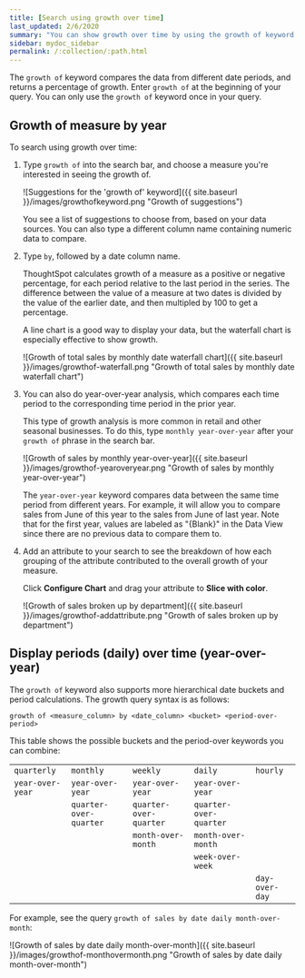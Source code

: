 ```yaml
---
title: [Search using growth over time]
last_updated: 2/6/2020
summary: "You can show growth over time by using the growth of keyword in your search. "
sidebar: mydoc_sidebar
permalink: /:collection/:path.html
---
```

The `growth of` keyword compares the data from different date periods, and
returns a percentage of growth. Enter `growth of` at the beginning of your query. You can only use the `growth of` keyword once in your query.

## Growth of measure by year

To search using growth over time:

1. Type `growth of` into the search bar, and choose a measure you're interested in seeing the growth of.

     ![Suggestions for the 'growth of' keyword]({{ site.baseurl }}/images/growthofkeyword.png "Growth of suggestions")

    You see a list of suggestions to choose from, based on your data sources. You
    can also type a different column name containing numeric data to compare.

2. Type `by`, followed by a date column name.

    ThoughtSpot calculates growth of a measure as a positive or negative percentage, for each
    period relative to the last period in the series. The difference between the value of a measure at two dates is divided by the value of the earlier date, and then multipled by 100 to get a percentage.

    A line chart is a good way to display your data, but the waterfall chart is especially effective to show growth.

   ![Growth of total sales by monthly date waterfall chart]({{ site.baseurl }}/images/growthof-waterfall.png "Growth of total sales by monthly date waterfall chart")


4. You can also do year-over-year analysis, which compares each time period to the corresponding time period in the prior year.

    This type of growth analysis is more common in retail and other seasonal
    businesses. To do this, type `monthly year-over-year` after your `growth of` phrase
    in the search bar.

    ![Growth of sales by monthly year-over-year]({{ site.baseurl }}/images/growthof-yearoveryear.png "Growth of sales by monthly year-over-year")

    The `year-over-year` keyword compares data between the same time period from different years. For example, it will allow you to compare sales from June of this year to the sales from
    June of last year. Note that for the first year, values are labeled as "\{Blank\}" in the Data View since there are no previous data to compare them to.

5. Add an attribute to your search to see the breakdown of how each grouping of
the attribute contributed to the overall growth of your measure.

    Click **Configure Chart** and drag your attribute to **Slice with color**.

   ![Growth of sales broken up by department]({{ site.baseurl }}/images/growthof-addattribute.png "Growth of sales broken up by department")

## Display periods (daily) over time (year-over-year)

The `growth of` keyword also supports more hierarchical date buckets and period
calculations. The growth query syntax is as follows:

`growth of <measure_column> by <date_column> <bucket> <period-over-period>`

This table shows the possible buckets and the period-over keywords you can
combine:

<table>
  <tr>
    <td><code>quarterly</code></td>
    <td><code>monthly</code></td>
    <td><code>weekly</code></td>
    <td><code>daily</code></td>
    <td><code>hourly</code></td>
  </tr>
  <tr>
    <td><code>year-over-year</code></td>
    <td><code>year-over-year</code></td>
    <td><code>year-over-year</code></td>
    <td><code>year-over-year</code></td>
    <td></td>
  </tr>
  <tr>
    <td></td>
    <td><code>quarter-over-quarter</code></td>
    <td><code>quarter-over-quarter</code></td>
    <td><code>quarter-over-quarter</code></td>
    <td></td>
  </tr>
  <tr>
    <td></td>
    <td></td>
    <td><code>month-over-month</code></td>
    <td><code>month-over-month</code></td>
    <td></td>
  </tr>
  <tr>
    <td></td>
    <td></td>
    <td></td>
    <td><code>week-over-week</code></td>
    <td></td>
  </tr>
  <tr>
    <td></td>
    <td></td>
    <td></td>
    <td></td>
    <td><code>day-over-day</code></td>
  </tr>
</table>

For example, see the query `growth of sales by date daily month-over-month`:

![Growth of sales by date daily month-over-month]({{ site.baseurl }}/images/growthof-monthovermonth.png "Growth of sales by date daily month-over-month")
